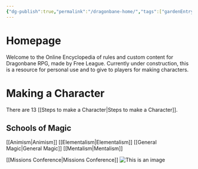 ```yaml
---
{"dg-publish":true,"permalink":"/dragonbane-home/","tags":["gardenEntry"]}
---
```


# Homepage
Welcome to the Online Encyclopedia of rules and custom content for Dragonbane RPG, made by Free League. Currently under construction, this is a resource for personal use and to give to players for making characters. 

# Making a Character
There are 13 [[Steps to make a Character\|Steps to make a Character]]. 

## Schools of Magic
[[Animism\|Animism]]
[[Elementalism\|Elementalism]]
[[General Magic\|General Magic]]
[[Mentalism\|Mentalism]]


[[Missions Conference\|Missions Conference]]
![This is an image](https://i.ibb.co/tKP08x9/Camp-Counsellors-Needed.jpg)

